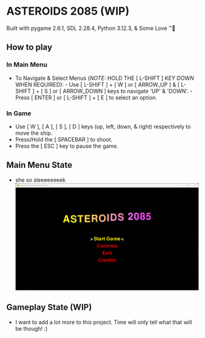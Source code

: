 # ASTEROIDS 2085 (WIP)

Built with pygame 2.6.1, SDL 2.28.4, Python 3.12.3, &amp; Some Love ™️💯

## How to play

### In Main Menu

* To Navigate &amp; Select Menus (*NOTE:* HOLD THE [ L-SHIFT ] *KEY DOWN* WHEN REQUIRED):
        - Use [ L-SHIFT ] + [ W ] or [ ARROW_UP ] &amp; [ L-SHIFT ] + [ S ] or [ ARROW_DOWN ] keys to navigate 'UP' &amp; 'DOWN'.
        - Press [ ENTER ] or [ L-SHIFT ] + [ E ] to select an option.

### In Game

* Use [ W ], [ A ], [ S ], [ D ] keys (up, left, down, &amp; right) respectively to move the ship.
* Press/Hold the [ SPACEBAR ] to shoot.
* Press the [ ESC ] key to pause the game.

## Main Menu State

* she so sleeeeeeeek
![Asteroids Game Demo](Assets/Images/python_IFUEAJgPCH.gif)

## Gameplay State (WIP)

* I want to add a lot more to this project. Time will only tell what that will be though! :)
